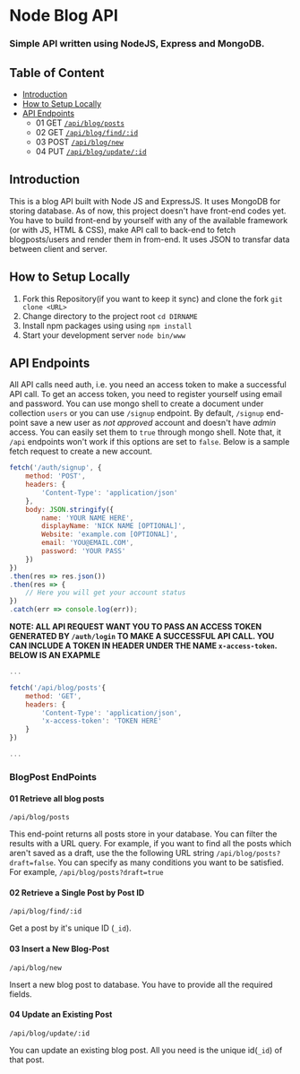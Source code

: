 # Node Blog API

### Simple API written using NodeJS, Express and MongoDB.

## Table of Content
- [Introduction](#introduction)
- [How to Setup Locally](#how-to-Setup-Locally)
- [API Endpoints](#api-endpoints)
    - 01 GET [`/api/blog/posts`](#01-retrieve-all-blog-posts) 
    - 02 GET [`/api/blog/find/:id`](#02-retrieve-a-single-post-by-post-id)
    - 03 POST [`/api/blog/new`](#03-insert-a-new-blog-post)
    - 04 PUT [`/api/blog/update/:id`](#04-update-an-existing-post)

## Introduction
This is a blog API built with Node JS and ExpressJS. It uses MongoDB for storing database. As of now, this project doesn't have front-end codes yet. You have to build front-end by yourself with any of the available framework (or with JS, HTML & CSS), make API call to back-end to fetch blogposts/users and render them in from-end. It uses JSON to transfar data between client and server.

## How to Setup Locally 
1. Fork this Repository(if you want to keep it sync) and clone the fork `git clone <URL>`
2. Change directory to the project root `cd DIRNAME`
3. Install npm packages using using `npm install`
4. Start your development server `node bin/www`

## API Endpoints
All API calls need auth, i.e. you need an access token to make a successful API call. To get an access token, you need to register yourself using email and password. You can use mongo shell to create a document under collection `users` or you can use `/signup` endpoint. By default, `/signup` end-point save a new user as _not approved_ account and doesn't have _admin_ access. You can easily set them to `true` through mongo shell. Note that, it `/api` endpoints won't work if this options are set to `false`. Below is a sample fetch request to create a new account. 

```js
fetch('/auth/signup', {
    method: 'POST',
    headers: {
        'Content-Type': 'application/json'
    },
    body: JSON.stringify({
        name: 'YOUR NAME HERE',
        displayName: 'NICK NAME [OPTIONAL]',
        Website: 'example.com [OPTIONAL]',
        email: 'YOU@EMAIL.COM',
        password: 'YOUR PASS'
    })
})
.then(res => res.json())
.then(res => {
    // Here you will get your account status
})
.catch(err => console.log(err));
```
**NOTE: ALL API REQUEST WANT YOU TO PASS AN ACCESS TOKEN GENERATED BY `/auth/login` TO MAKE A SUCCESSFUL API CALL. YOU CAN INCLUDE A TOKEN IN HEADER UNDER THE NAME `x-access-token`. BELOW IS AN EXAPMLE**
```js
...

fetch('/api/blog/posts'{
    method: 'GET',
    headers: {
        'Content-Type': 'application/json',
        'x-access-token': 'TOKEN HERE'
    }
})

...
```
### BlogPost EndPoints
#### 01 Retrieve all blog posts
```
/api/blog/posts
```

This end-point returns all posts store in your database. You can filter the results with a URL query. For example, if you want to find all the posts which aren't saved as a draft, use the the following URL string `/api/blog/posts?draft=false`. You can specify as many conditions you want to be satisfied. For example, `/api/blog/posts?draft=true`

#### 02 Retrieve a Single Post by Post ID

```
/api/blog/find/:id
```
Get a post by it's unique ID (`_id`). 

#### 03 Insert a New Blog-Post
```
/api/blog/new
```
Insert a new blog post to database. You have to provide all the required fields. 

#### 04 Update an Existing Post
```
/api/blog/update/:id
```
You can update an existing blog post. All you need is the unique id(`_id`) of that post.